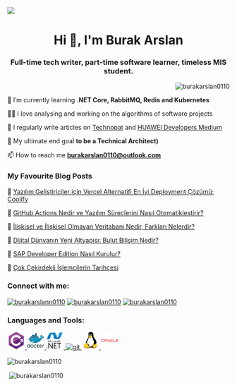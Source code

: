 ![](https://github.com/burakarslan0110/burakarslan0110/blob/main/Software%20Lib.gif?raw=true)
<h1 align="center">Hi 👋, I'm Burak Arslan</h1>
<h3 align="center">Full-time tech writer, part-time software learner, timeless MIS student.</h3>

<p align="right"> <img src="https://komarev.com/ghpvc/?username=burakarslan0110&label=Hits&color=0e75b6&style=flat" alt="burakarslan0110" /> </p>

🌱 I’m currently learning **.NET Core, RabbitMQ, Redis and Kubernetes**

👨‍💻 I love analysing and working on the algorithms of software projects

📝 I regularly write articles on [Technopat](https://www.technopat.net/author/burak-arslan/) and [HUAWEI Developers Medium](https://medium.com/@burakarslan0110)

🎯 My ultimate end goal **to be a Technical Architect)**

📫 How to reach me **burakarslan0110@outlook.com**

### My Favourite Blog Posts
<!-- BLOG-POST-LIST:START -->
📰 [Yazılım Geliştiriciler için Vercel Alternatifi En İyi Deployment Çözümü: Coolify](https://medium.com/huawei-developers-tr/yazilim-gelistiriciler-icin-vercel-alternatifi-en-iyi-deployment-cozumu-coolify-8057a60dcfea)

📰 [GitHub Actions Nedir ve Yazılım Süreçlerini Nasıl Otomatikleştirir?](https://medium.com/huawei-developers-tr/yazilim-gelistiriciler-icin-vercel-alternatifi-en-iyi-deployment-cozumu-coolify-8057a60dcfea)

📰 [İlişkisel ve İlişkisel Olmayan Veritabanı Nedir, Farkları Nelerdir?](https://www.technopat.net/2024/08/30/iliskisel-ve-iliskisel-olmayan-veritabani-nedir-farklari-nelerdir/)

📰 [Dijital Dünyanın Yeni Altyapısı: Bulut Bilişim Nedir?](https://medium.com/@burakarslan0110/bulut-bilisim-nedir-8337e346ac51)

📰 [SAP Developer Edition Nasıl Kurulur?](https://www.technopat.net/2025/03/27/sap-developer-edition-nasil-kurulur/)

📰 [Çok Çekirdekli İşlemcilerin Tarihçesi](https://www.technopat.net/2022/02/28/cok-cekirdekli-islemcilerin-tarihcesi/)

<!-- BLOG-POST-LIST:END -->

<h3 align="left">Connect with me:</h3>
<p align="left">
<a href="https://linkedin.com/in/burakarslann0110" target="blank"><img align="center" src="https://raw.githubusercontent.com/rahuldkjain/github-profile-readme-generator/master/src/images/icons/Social/linked-in-alt.svg" alt="burakarslann0110" height="30" width="40" /></a>
<a href="https://instagram.com/burakarslan0110" target="blank"><img align="center" src="https://raw.githubusercontent.com/rahuldkjain/github-profile-readme-generator/master/src/images/icons/Social/instagram.svg" alt="burakarslan0110" height="30" width="40" /></a>
<a href="https://discord.gg/burakarslan0110" target="blank"><img align="center" src="https://raw.githubusercontent.com/rahuldkjain/github-profile-readme-generator/master/src/images/icons/Social/discord.svg" alt="burakarslan0110" height="30" width="40" /></a>

<h3 align="left">Languages and Tools:</h3>
<p align="left"> <a href="https://www.w3schools.com/cs/" target="_blank" rel="noreferrer"> <img src="https://raw.githubusercontent.com/devicons/devicon/master/icons/csharp/csharp-original.svg" alt="csharp" width="40" height="40"/> </a> <a href="https://www.docker.com/" target="_blank" rel="noreferrer"> <img src="https://raw.githubusercontent.com/devicons/devicon/master/icons/docker/docker-original-wordmark.svg" alt="docker" width="40" height="40"/> </a> <a href="https://dotnet.microsoft.com/" target="_blank" rel="noreferrer"> <img src="https://raw.githubusercontent.com/devicons/devicon/master/icons/dot-net/dot-net-original-wordmark.svg" alt="dotnet" width="40" height="40"/> </a> <a href="https://git-scm.com/" target="_blank" rel="noreferrer"> <img src="https://www.vectorlogo.zone/logos/git-scm/git-scm-icon.svg" alt="git" width="40" height="40"/> </a> <a href="https://www.linux.org/" target="_blank" rel="noreferrer"> <img src="https://raw.githubusercontent.com/devicons/devicon/master/icons/linux/linux-original.svg" alt="linux" width="40" height="40"/> </a> <a href="https://www.oracle.com/" target="_blank" rel="noreferrer"> <img src="https://raw.githubusercontent.com/devicons/devicon/master/icons/oracle/oracle-original.svg" alt="oracle" width="40" height="40"/> </a> 

<p><img align="center" src="https://github-readme-streak-stats.herokuapp.com/?user=burakarslan0110&theme=dark" alt="burakarslan0110" /></p>
<p>&nbsp;<img align="center" src="https://github-readme-stats.vercel.app/api?username=burakarslan0110&show_icons=true&theme=dark&locale=en" alt="burakarslan0110" /></p>
